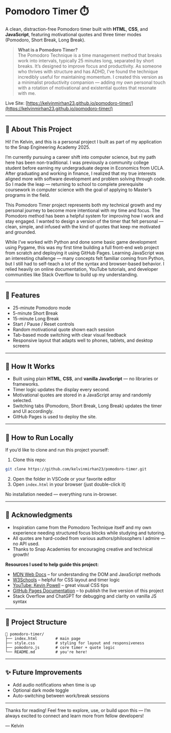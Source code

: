 # Pomodoro Timer ⏱️  

A clean, distraction-free Pomodoro timer built with **HTML**, **CSS**, and **JavaScript**, featuring motivational quotes and three timer modes (Pomodoro, Short Break, Long Break).  

> **What is a Pomodoro Timer?**  
> The Pomodoro Technique is a time management method that breaks work into intervals, typically 25 minutes long, separated by short breaks. It’s designed to improve focus and productivity. As someone who thrives with structure and has ADHD, I’ve found the technique incredibly useful for maintaining momentum. I created this version as a minimalist productivity companion — adding my own personal touch with a rotation of motivational and existential quotes that resonate with me.  

Live Site: [https://kelvinmirhan23.github.io/pomodoro-timer/](https://kelvinmirhan23.github.io/pomodoro-timer/)  

---  

## 📖 About This Project  

Hi! I'm Kelvin, and this is a personal project I built as part of my application to the Snap Engineering Academy 2025.  

I’m currently pursuing a career shift into computer science, but my path here has been non-traditional. I was previously a community college student before earning my undergraduate degree in Economics from UCLA. After graduating and working in finance, I realized that my true interests aligned more with software development and problem solving through code. So I made the leap — returning to school to complete prerequisite coursework in computer science with the goal of applying to Master’s programs in the field.  

This Pomodoro Timer project represents both my technical growth and my personal journey to become more intentional with my time and focus. The Pomodoro method has been a helpful system for improving how I work and stay engaged. I wanted to design a version of the timer that felt personal — clean, simple, and infused with the kind of quotes that keep me motivated and grounded.  

While I’ve worked with Python and done some basic game development using Pygame, this was my first time building a full front-end web project from scratch and deploying it using GitHub Pages. Learning JavaScript was an interesting challenge — many concepts felt familiar coming from Python, but I still had to self-teach a lot of the syntax and browser-based behavior. I relied heavily on online documentation, YouTube tutorials, and developer communities like Stack Overflow to build up my understanding.  

---  

## 🎯 Features  

- 25-minute Pomodoro mode  
- 5-minute Short Break  
- 15-minute Long Break  
- Start / Pause / Reset controls  
- Random motivational quote shown each session  
- Tab-based mode switching with clear visual feedback  
- Responsive layout that adapts well to phones, tablets, and desktop screens  

---  

## 🔧 How It Works  

- Built using plain **HTML**, **CSS**, and **vanilla JavaScript** — no libraries or frameworks.  
- Timer logic updates the display every second.  
- Motivational quotes are stored in a JavaScript array and randomly selected.  
- Switching tabs (Pomodoro, Short Break, Long Break) updates the timer and UI accordingly.  
- GitHub Pages is used to deploy the site.  

---  

## 🚀 How to Run Locally  

If you’d like to clone and run this project yourself:  

1. Clone this repo:  

```bash
git clone https://github.com/kelvinmirhan23/pomodoro-timer.git
```  

2. Open the folder in VSCode or your favorite editor  
3. Open `index.html` in your browser (just double-click it)  

No installation needed — everything runs in-browser.  

---  

## 🙏 Acknowledgments  

- Inspiration came from the Pomodoro Technique itself and my own experience needing structured focus blocks while studying and tutoring.  
- All quotes are hard-coded from various authors/philosophers I admire — no API used.  
- Thanks to Snap Academies for encouraging creative and technical growth!  

**Resources I used to help guide this project:**  
- [MDN Web Docs](https://developer.mozilla.org/en-US/) – for understanding the DOM and JavaScript methods  
- [W3Schools](https://www.w3schools.com/) – helpful for CSS layout and timer logic  
- [YouTube: Kevin Powell](https://www.youtube.com/@KevinPowell) – great visual CSS tips  
- [GitHub Pages Documentation](https://pages.github.com/) – to publish the live version of this project  
- Stack Overflow and ChatGPT for debugging and clarity on vanilla JS syntax  

---  

## 📂 Project Structure  

```
📁 pomodoro-timer/
├── index.html        # main page
├── style.css         # styling for layout and responsiveness
├── pomodoro.js       # core timer + quote logic
└── README.md         # you're here!
```  

---  

## ✨ Future Improvements  

- Add audio notifications when time is up  
- Optional dark mode toggle  
- Auto-switching between work/break sessions  

---  

Thanks for reading! Feel free to explore, use, or build upon this — I’m always excited to connect and learn more from fellow developers!  

— Kelvin


